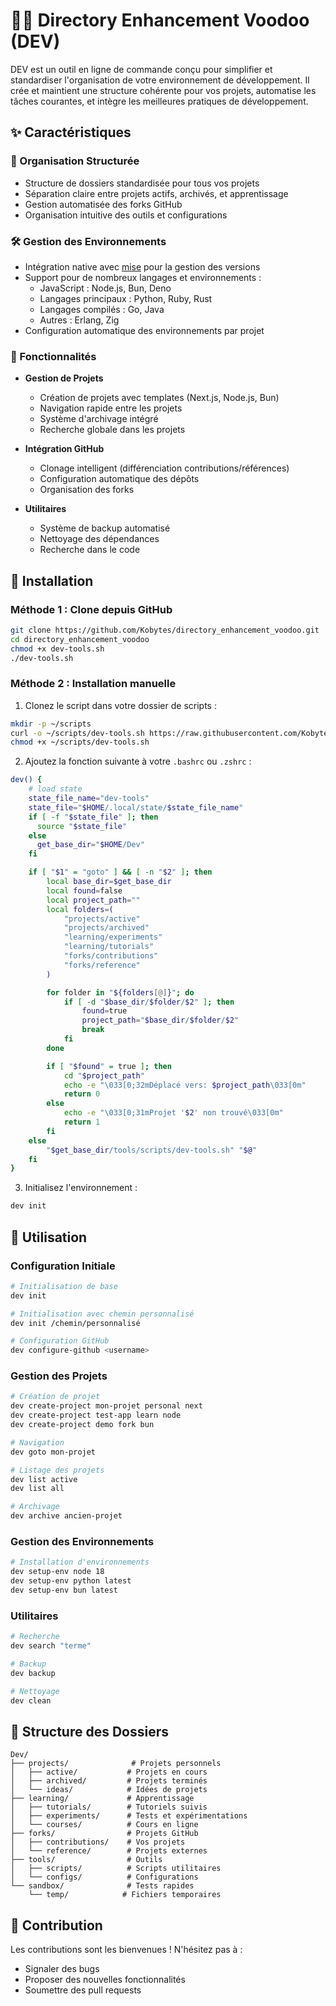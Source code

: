 # 🧙‍♂️ Directory Enhancement Voodoo (DEV)

DEV est un outil en ligne de commande conçu pour simplifier et standardiser l'organisation de votre environnement de développement. Il crée et maintient une structure cohérente pour vos projets, automatise les tâches courantes, et intègre les meilleures pratiques de développement.

## ✨ Caractéristiques

### 📁 Organisation Structurée

- Structure de dossiers standardisée pour tous vos projets
- Séparation claire entre projets actifs, archivés, et apprentissage
- Gestion automatisée des forks GitHub
- Organisation intuitive des outils et configurations

### 🛠️ Gestion des Environnements

- Intégration native avec [mise](https://mise.jdx.dev/) pour la gestion des versions
- Support pour de nombreux langages et environnements :
  - JavaScript : Node.js, Bun, Deno
  - Langages principaux : Python, Ruby, Rust
  - Langages compilés : Go, Java
  - Autres : Erlang, Zig
- Configuration automatique des environnements par projet

### 🚀 Fonctionnalités

- **Gestion de Projets**

  - Création de projets avec templates (Next.js, Node.js, Bun)
  - Navigation rapide entre les projets
  - Système d'archivage intégré
  - Recherche globale dans les projets

- **Intégration GitHub**

  - Clonage intelligent (différenciation contributions/références)
  - Configuration automatique des dépôts
  - Organisation des forks

- **Utilitaires**
  - Système de backup automatisé
  - Nettoyage des dépendances
  - Recherche dans le code

## 🚀 Installation

### Méthode 1 : Clone depuis GitHub

```bash
git clone https://github.com/Kobytes/directory_enhancement_voodoo.git
cd directory_enhancement_voodoo
chmod +x dev-tools.sh
./dev-tools.sh
```

### Méthode 2 : Installation manuelle

1. Clonez le script dans votre dossier de scripts :

```bash
mkdir -p ~/scripts
curl -o ~/scripts/dev-tools.sh https://raw.githubusercontent.com/Kobytes/directory_enhancement_voodoo/main/dev-tools.sh
chmod +x ~/scripts/dev-tools.sh
```

2. Ajoutez la fonction suivante à votre `.bashrc` ou `.zshrc` :

```bash
dev() {
    # load state
    state_file_name="dev-tools"
    state_file="$HOME/.local/state/$state_file_name"
    if [ -f "$state_file" ]; then
      source "$state_file"
    else
      get_base_dir="$HOME/Dev"
    fi

    if [ "$1" = "goto" ] && [ -n "$2" ]; then
        local base_dir=$get_base_dir
        local found=false
        local project_path=""
        local folders=(
            "projects/active"
            "projects/archived"
            "learning/experiments"
            "learning/tutorials"
            "forks/contributions"
            "forks/reference"
        )

        for folder in "${folders[@]}"; do
            if [ -d "$base_dir/$folder/$2" ]; then
                found=true
                project_path="$base_dir/$folder/$2"
                break
            fi
        done

        if [ "$found" = true ]; then
            cd "$project_path"
            echo -e "\033[0;32mDéplacé vers: $project_path\033[0m"
            return 0
        else
            echo -e "\033[0;31mProjet '$2' non trouvé\033[0m"
            return 1
        fi
    else
        "$get_base_dir/tools/scripts/dev-tools.sh" "$@"
    fi
}
```

3. Initialisez l'environnement :

```bash
dev init
```

## 📖 Utilisation

### Configuration Initiale

```bash
# Initialisation de base
dev init

# Initialisation avec chemin personnalisé
dev init /chemin/personnalisé

# Configuration GitHub
dev configure-github <username>
```

### Gestion des Projets

```bash
# Création de projet
dev create-project mon-projet personal next
dev create-project test-app learn node
dev create-project demo fork bun

# Navigation
dev goto mon-projet

# Listage des projets
dev list active
dev list all

# Archivage
dev archive ancien-projet
```

### Gestion des Environnements

```bash
# Installation d'environnements
dev setup-env node 18
dev setup-env python latest
dev setup-env bun latest
```

### Utilitaires

```bash
# Recherche
dev search "terme"

# Backup
dev backup

# Nettoyage
dev clean
```

## 📁 Structure des Dossiers

```
Dev/
├── projects/              # Projets personnels
│   ├── active/           # Projets en cours
│   ├── archived/         # Projets terminés
│   └── ideas/            # Idées de projets
├── learning/             # Apprentissage
│   ├── tutorials/        # Tutoriels suivis
│   ├── experiments/      # Tests et expérimentations
│   └── courses/          # Cours en ligne
├── forks/                # Projets GitHub
│   ├── contributions/    # Vos projets
│   └── reference/        # Projets externes
├── tools/                # Outils
│   ├── scripts/          # Scripts utilitaires
│   └── configs/          # Configurations
└── sandbox/              # Tests rapides
    └── temp/            # Fichiers temporaires
```

## 🤝 Contribution

Les contributions sont les bienvenues ! N'hésitez pas à :

- Signaler des bugs
- Proposer des nouvelles fonctionnalités
- Soumettre des pull requests
